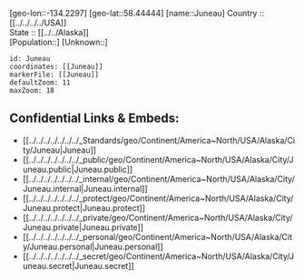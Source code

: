 ﻿---
location: [58.44444,-134.2297] 
mapzoom: [7,12] 
mapmarker: city 
type: City
tags:
- geo/City


SpocWebEntityId: 36079
isDeleted: false
confidential: public

---
[geo-lon::-134.2297] 
[geo-lat::58.44444] 
[name::Juneau] 
Country :: [[../../../../USA]]  
State :: [[../../Alaska]]  
[Population::] 
[Unknown::] 


```leaflet
id: Juneau
coordinates: [[Juneau]] 
markerFile: [[Juneau]] 
defaultZoom: 11 
maxZoom: 18
```


## Confidential Links & Embeds: 
- [[../../../../../../../_Standards/geo/Continent/America~North/USA/Alaska/City/Juneau|Juneau]] 
- [[../../../../../../../_public/geo/Continent/America~North/USA/Alaska/City/Juneau.public|Juneau.public]] 
- [[../../../../../../../_internal/geo/Continent/America~North/USA/Alaska/City/Juneau.internal|Juneau.internal]] 
- [[../../../../../../../_protect/geo/Continent/America~North/USA/Alaska/City/Juneau.protect|Juneau.protect]] 
- [[../../../../../../../_private/geo/Continent/America~North/USA/Alaska/City/Juneau.private|Juneau.private]] 
- [[../../../../../../../_personal/geo/Continent/America~North/USA/Alaska/City/Juneau.personal|Juneau.personal]] 
- [[../../../../../../../_secret/geo/Continent/America~North/USA/Alaska/City/Juneau.secret|Juneau.secret]] 
